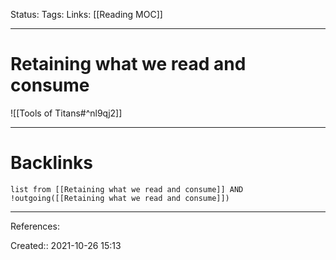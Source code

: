 Status: 
Tags: 
Links: [[Reading MOC]]
___
# Retaining what we read and consume
![[Tools of Titans#^nl9qj2]]
___
# Backlinks
```dataview
list from [[Retaining what we read and consume]] AND !outgoing([[Retaining what we read and consume]])
```
___
References:

Created:: 2021-10-26 15:13
